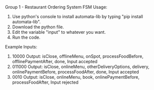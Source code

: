Group 1 - Restaurant Ordering System FSM
Usage:
1. Use python's console to install automata-lib by typing "pip install automata-lib".
2. Download the python file.
3. Edit the variable "input" to whatever you want.
4. Run the code.

Example Inputs:
1. 10000
Output: isClose, offlineMenu, onSpot, processFoodBefore, offlinePaymentAfter, done, Input accepted
2. 011000
Output: isClose, onlineMenu, otherDeliveryOptions, delivery, onlinePaymentBefore, processFoodAfter, done, Input accepted
3. 0010
Output: isClose, onlineMenu, book, onlinePaymentBefore, processFoodAfter, Input rejected
